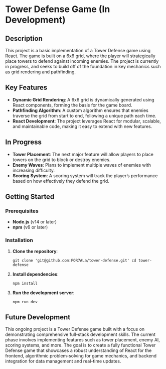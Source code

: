 # Tower Defense Game (In Development)

## Description

This project is a basic implementation of a Tower Defense game using React. The game is built on a 6x6 grid, where the player will strategically place towers to defend against incoming enemies. The project is currently in progress, and seeks to build off of the foundation in key mechanics such as grid rendering and pathfinding.

## Key Features

- **Dynamic Grid Rendering**: A 6x6 grid is dynamically generated using React components, forming the basis for the game board.
- **Pathfinding Algorithm**: A custom algorithm ensures that enemies traverse the grid from start to end, following a unique path each time.
- **React Development**: The project leverages React for modular, scalable, and maintainable code, making it easy to extend with new features.

## In Progress

- **Tower Placement**: The next major feature will allow players to place towers on the grid to block or destroy enemies.
- **Enemy Waves**: Plans to implement multiple waves of enemies with increasing difficulty.
- **Scoring System**: A scoring system will track the player’s performance based on how effectively they defend the grid.

## Getting Started

### Prerequisites

- **Node.js** (v14 or later)
- **npm** (v6 or later)

### Installation

1. **Clone the repository**:

   `git clone 'git@github.com:POR7ALa/tower-defense.git' cd tower-defense`

2. **Install dependencies**:

   `npm install`

3. **Run the development server**:

   `npm run dev`

## Future Development

This ongoing project is a Tower Defense game built with a focus on demonstrating comprehensive full-stack development skills. The current phase involves implementing features such as tower placement, enemy AI, scoring systems, and more. The goal is to create a fully functional Tower Defense game that showcases a robust understanding of React for the frontend, algorithmic problem-solving for game mechanics, and backend integration for data management and real-time updates.
